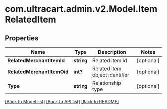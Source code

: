 # com.ultracart.admin.v2.Model.ItemRelatedItem
## Properties

Name | Type | Description | Notes
------------ | ------------- | ------------- | -------------
**RelatedMerchantItemId** | **string** | Related item id | [optional] 
**RelatedMerchantItemOid** | **int?** | Related item object identifier | [optional] 
**Type** | **string** | Relationship type | [optional] 

[[Back to Model list]](../README.md#documentation-for-models) [[Back to API list]](../README.md#documentation-for-api-endpoints) [[Back to README]](../README.md)

